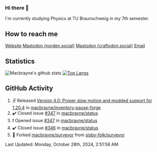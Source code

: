### Hi there 👋
I'm currently studying Physics at TU Braunschweig in my 7th semester.

## How to reach me
[Website](https://florentin-schleuss.de)
<a rel="me" href="https://norden.social/@florentin">Mastodon (norden.social)</a>
<a rel="me" href="https://craftodon.social/@frodolon">Mastodon (craftodon.social)</a>
[Email](mailto:hello@macbrayne.de)

## Statistics
![Macbrayne's github stats](https://github-readme-stats.vercel.app/api?username=macbrayne&count_private=true&show_icons=true&hide_rank=true&custom_title=macbrayne's%20GitHub%20Stats)
[![Top Langs](https://github-readme-stats.vercel.app/api/top-langs/?username=macbrayne&exclude_repo=liftron&layout=compact)](https://github.com/anuraghazra/github-readme-stats)
## GitHub Activity

<!--RECENT_ACTIVITY:start-->
1. ✌️ Released [Version 4.0: Proper slow motion and modded support for 1.20.4](https://github.com/macbrayne/inventory-pause-forge/releases/tag/v4.0.0) in [macbrayne/inventory-pause-forge](https://github.com/macbrayne/inventory-pause-forge)
2. ✔️ Closed issue [#347](https://github.com/macbrayne/status/issues/347) in [macbrayne/status](https://github.com/macbrayne/status)
3. ❗️ Opened issue [#347](https://github.com/macbrayne/status/issues/347) in [macbrayne/status](https://github.com/macbrayne/status)
4. ✔️ Closed issue [#346](https://github.com/macbrayne/status/issues/346) in [macbrayne/status](https://github.com/macbrayne/status)
5. 🔱 Forked [macbrayne/surveyor](https://github.com/macbrayne/surveyor) from [sisby-folk/surveyor](https://github.com/sisby-folk/surveyor)
<!--RECENT_ACTIVITY:end-->

<!--RECENT_ACTIVITY:last_update-->
Last Updated: Monday, October 28th, 2024, 2:51:58 AM
<!--RECENT_ACTIVITY:last_update_end-->


<!--
**macbrayne/macbrayne** is a ✨ _special_ ✨ repository because its `README.md` (this file) appears on your GitHub profile.

Here are some ideas to get you started:

- 🔭 I’m currently working on ...
- 🌱 I’m currently learning ...
- 👯 I’m looking to collaborate on ...
- 🤔 I’m looking for help with ...
- 💬 Ask me about ...
- 📫 How to reach me: ...
- 😄 Pronouns: ...
- ⚡ Fun fact: ...
-->
